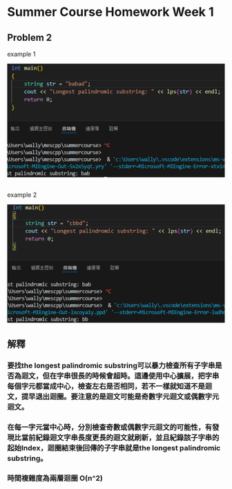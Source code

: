 # Summer Course Homework Week 1



## Problem 2
example 1 <br>

![example 1](p2_ep1.png)
##
example 2 <br>

![example 1](p2_ep2.png)

## 解釋

### 要找the longest palindromic substring可以暴力檢查所有子字串是否為迴文，但在字串很長的時候會超時。這邊使用中心擴展，把字串每個字元都當成中心，檢查左右是否相同，若不一樣就知道不是迴文，提早退出迴圈。要注意的是迴文可能是奇數字元迴文或偶數字元迴文。
### 在每一字元當中心時，分別檢查奇數或偶數字元迴文的可能性，有發現比當前紀錄迴文字串長度更長的迴文就刷新，並且紀錄該子字串的起始Index，迴圈結束後回傳的子字串就是the longest palindromic substring。
### 時間複雜度為兩層迴圈 O(n^2)

